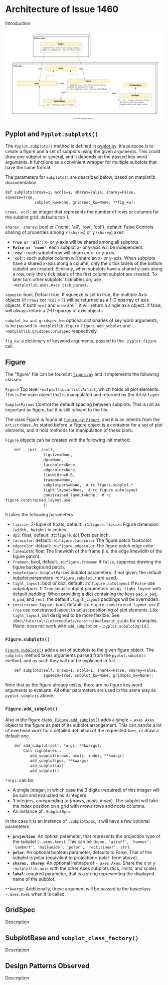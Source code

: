 # Architecture of Issue 1460

Introduction

![UML](./img/1460_uml_1.svg)

## Pyplot and `Pyplot.subplots()`

The `Pyplot.subplots()` method is defined in [pyplot.py](https://github.com/matplotlib/matplotlib/blob/master/lib/matplotlib/pyplot.py#L1034). It's purpose is to create a figure and a set of subplots using the given arguments. This could draw one subplot or several, and it depends on the passed key word arguments. It functions as a convinient wrapper for multiple subplots that have the same format.  

The parameters for `subplots()` are described below, based on matplotlib documentation.

```
def subplots(nrows=1, ncols=1, sharex=False, sharey=False, squeeze=True,
             subplot_kw=None, gridspec_kw=None, **fig_kw):
```

`nrows, ncol`: an integer that represents the number of rows or columns for the subplot grid. defaults too 1.  

`sharex, sharey`: bool or {'none', 'all', 'row', 'col'}, default: False
        Controls sharing of properties among x (`sharex`) or y (`sharey`)
        axes:
- **`True or 'all'`**: x- or y-axis will be shared among all subplots.
- **`False or 'none'`**: each subplot x- or y-axis will be independent.
- **`'row'`**: each subplot row will share an x- or y-axis.
- **`'col'`**: each subplot column will share an x- or y-axis.
        When subplots have a shared x-axis along a column, only the x tick
        labels of the bottom subplot are created. Similarly, when subplots
        have a shared y-axis along a row, only the y tick labels of the first
        column subplot are created. To later turn other subplots' ticklabels
        on, use `~matplotlib.axes.Axes.tick_params`.

`squeeze`: bool, Default true. If squeeze is set to true, the multiple Axis objects (if `nrows` xor `ncol` > 1)
        will be returned as a 1-D nparray of axis objects. If both `ncol` and `nrow` are 1, it will return a single 
        axis object. If false, will always return a 2-D nparray of axis objects

`subplot_kw and gridspec_kw`: optional dictionaries of key word arguments, to be passed to `~matplotlib.figure.Figure.add_subplot` and `~matplotlib.gridspec.GridSpec` respectively.

`fig_kw`: a dictionary of keyword arguments, passed to the `.pyplot.figure` call. 

## Figure

The "figure" file can be found at [`figure.py`](https://github.com/matplotlib/matplotlib/blob/master/lib/matplotlib/figure.py) and it implements the following classes:

`Figure`
    Top level `~matplotlib.artist.Artist`, which holds all plot elements. This is the main object that is manipulated and returned by the Artist Layer. 

`SubplotParams`
    Control the default spacing between subplots. This is not as important as figure, but it is still relivant to the file.

The class Figure is found at [`figure.py:Figure`](https://github.com/matplotlib/matplotlib/blob/master/lib/matplotlib/figure.py#L219), and it is an inherits from the `Artist` class. As stated before, a Figure object is a container for a set of plot elements, and it hold methods for manipulation of these plots.

`Figure` objects can be created with the following init method:
```
    def __init__(self,
                 figsize=None,
                 dpi=None,
                 facecolor=None,
                 edgecolor=None,
                 linewidth=0.0,
                 frameon=None,
                 subplotpars=None,  # rc figure.subplot.*
                 tight_layout=None,  # rc figure.autolayout
                 constrained_layout=None,  # rc figure.constrained_layout.use
                 ):
```
It takes the following parameters
- `figsize`: 2-tuple of floats, default: :rc:`figure.figsize`
            Figure dimension ``(width, height)`` in inches.
- `dpi`: float, default: :rc:`figure.dpi`
            Dots per inch.
- `facecolor`: default: :rc:`figure.facecolor`
            The figure patch facecolor.
- `edgecolor`: default: :rc:`figure.edgecolor`
            The figure patch edge color.
- `linewidth`: float
            The linewidth of the frame (i.e. the edge linewidth of the figure
            patch).
- `frameon`: bool, default: :rc:`figure.frameon`
            If ``False``, suppress drawing the figure background patch.
- `subplotpars`: `SubplotParams`
            Subplot parameters. If not given, the default subplot
            parameters :rc:`figure.subplot.*` are used.
- `tight_layout`: bool or dict, default: :rc:`figure.autolayout`
            If ``False`` use *subplotpars*. If ``True`` adjust subplot
            parameters using `.tight_layout` with default padding.
            When providing a dict containing the keys ``pad``, ``w_pad``,
            ``h_pad``, and ``rect``, the default `.tight_layout` paddings
            will be overridden.
- `constrained_layout`: bool, default: :rc:`figure.constrained_layout.use`
            If ``True`` use constrained layout to adjust positioning of plot
            elements.  Like ``tight_layout``, but designed to be more
            flexible.  See
            :doc:`/tutorials/intermediate/constrainedlayout_guide`
            for examples.  (Note: does not work with `add_subplot` or
            `~.pyplot.subplot2grid`.)

### `Figure.subplots()` ###

[`Figure.subplots()`](https://github.com/matplotlib/matplotlib/blob/master/lib/matplotlib/figure.py#L1423) adds a set of subplots to the given figure object. The `subplots` method takes arguments passed from the `pyplot.subplots` method, and as such they will not be explained in full. 

```
    def subplots(self, nrows=1, ncols=1, sharex=False, sharey=False,
                 squeeze=True, subplot_kw=None, gridspec_kw=None):
```

Note that as the figure already exists, there are no figure key word arguments to evaluate. All other parameters are used in the same way as `pyplot.subplots` above.

### `Figure.add_subplot()` ###

Also in the figure class, [`Figure.add_subplot()`](https://github.com/matplotlib/matplotlib/blob/master/lib/matplotlib/figure.py#L1245) adds a single `~.axes.Axes` object to the figure as part of its subplot arrangement. This can handle a lot of overhead work for a detailed definition of the requested `Axes`, or draw a default one. 

```
    def add_subplot(self, *args, **kwargs):
        Call signatures::
           add_subplot(nrows, ncols, index, **kwargs)
           add_subplot(pos, **kwargs)
           add_subplot(ax)
           add_subplot()

```

`*args`: can be:
* A single integer, in which case the 3 digits (required) of this integer will be split and evaluated as 3 integers
* 3 integers, corisponding to (*nrows*, *ncols*, *index*). The subplot will take the *index* position on a grid with *nrows* rows and *ncols* columns.
* An instance of `.SubplotSpec`

In the case it is an instance of `.SubplotSpec`, it will have a few optional parameters

- **`projection`**: An optinal parameter, that represents the projection type of the subplot (`~.axes.Axes`). This can be `{None, 'aitoff', 'hammer', 'lambert', 'mollweide', 'polar', 'rectilinear', str}`.
- **`polar`**: An optional boolean parameter, defaults to False. True of the subplot is polar (equivilent to projection='polar' form above).
- **`sharex, sharey`**: An optional instnace of `~.axes.Axes`. Share the x or y `~matplotlib.axis` with the other Axes subplots (tics, limits, and scale). 
- **`label`**: required parameter, that is a string representing the displayed name of the subplot.

`**kwargs`: Additionally, these argument will be passed to the baseclass `~.axes.Axes` when it is called. 


## GridSpec ##

Description

## SubplotBase and `subplot_class_factory()`

Description

## Design Patterns Observed

Description
